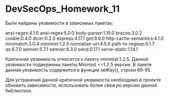 # DevSecOps_Homework_11
Были найдены уязвимости в зависимых пакетах:

ansi-regex:4.1.0
ansi-regex:5.0.0
body-parser:1.19.0
braces:3.0.2
cookie:0.4.0
dicer:0.2.5	
express:4.17.1
got:9.6.0
http-cache-semantics:4.1.0
minimatch:3.0.4
minimist:1.2.5
normalize-url:4.5.0
path-to-regexp:0.1.7
qs:6.7.0
semver:5.7.1
semver:6.3.0
send:0.17.1
serve-static:1.14.1

Критичная уязвимость относится к пакету minimist:1.2.5.
Данной уязвимости подвержены пакеты Minimist <=1.2.5 версии.
В пакете данная уязвимость содержится в функции setKey(), строки 69-95.

Для устранения данной критичной уязвимости необходимо в проекте обновить зависимости, использовать более свежую версию данной библиотеки.